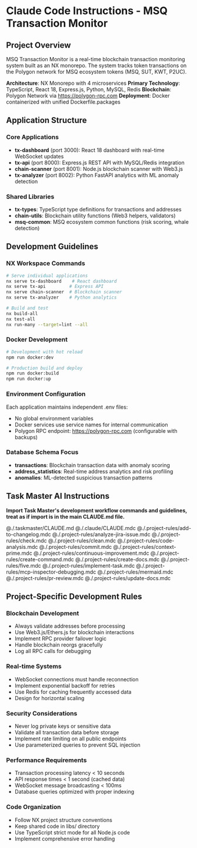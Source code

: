 # Claude Code Instructions - MSQ Transaction Monitor

## Project Overview

MSQ Transaction Monitor is a real-time blockchain transaction monitoring system built as an NX monorepo. The system tracks token transactions on the Polygon network for MSQ ecosystem tokens (MSQ, SUT, KWT, P2UC).

**Architecture**: NX Monorepo with 4 microservices
**Primary Technology**: TypeScript, React 18, Express.js, Python, MySQL, Redis
**Blockchain**: Polygon Network via https://polygon-rpc.com
**Deployment**: Docker containerized with unified Dockerfile.packages

## Application Structure

### Core Applications

- **tx-dashboard** (port 3000): React 18 dashboard with real-time WebSocket updates
- **tx-api** (port 8000): Express.js REST API with MySQL/Redis integration
- **chain-scanner** (port 8001): Node.js blockchain scanner with Web3.js
- **tx-analyzer** (port 8002): Python FastAPI analytics with ML anomaly detection

### Shared Libraries

- **tx-types**: TypeScript type definitions for transactions and addresses
- **chain-utils**: Blockchain utility functions (Web3 helpers, validators)
- **msq-common**: MSQ ecosystem common functions (risk scoring, whale detection)

## Development Guidelines

### NX Workspace Commands

```bash
# Serve individual applications
nx serve tx-dashboard    # React dashboard
nx serve tx-api         # Express API
nx serve chain-scanner  # Blockchain scanner
nx serve tx-analyzer    # Python analytics

# Build and test
nx build-all
nx test-all
nx run-many --target=lint --all
```

### Docker Development

```bash
# Development with hot reload
npm run docker:dev

# Production build and deploy
npm run docker:build
npm run docker:up
```

### Environment Configuration

Each application maintains independent .env files:

- No global environment variables
- Docker services use service names for internal communication
- Polygon RPC endpoint: https://polygon-rpc.com (configurable with backups)

### Database Schema Focus

- **transactions**: Blockchain transaction data with anomaly scoring
- **address_statistics**: Real-time address analytics and risk profiling
- **anomalies**: ML-detected suspicious transaction patterns

## Task Master AI Instructions

**Import Task Master's development workflow commands and guidelines, treat as if import is in the main CLAUDE.md file.**

@./.taskmaster/CLAUDE.md
@./.claude/CLAUDE.mdc
@./.project-rules/add-to-changelog.mdc
@./.project-rules/analyze-jira-issue.mdc
@./.project-rules/check.mdc
@./.project-rules/clean.mdc
@./.project-rules/code-analysis.mdc
@./.project-rules/commit.mdc
@./.project-rules/context-prime.mdc
@./.project-rules/continuous-improvement.mdc
@./.project-rules/create-command.mdc
@./.project-rules/create-docs.mdc
@./.project-rules/five.mdc
@./.project-rules/implement-task.mdc
@./.project-rules/mcp-inspector-debugging.mdc
@./.project-rules/mermaid.mdc
@./.project-rules/pr-review.mdc
@./.project-rules/update-docs.mdc

## Project-Specific Development Rules

### Blockchain Development

- Always validate addresses before processing
- Use Web3.js/Ethers.js for blockchain interactions
- Implement RPC provider failover logic
- Handle blockchain reorgs gracefully
- Log all RPC calls for debugging

### Real-time Systems

- WebSocket connections must handle reconnection
- Implement exponential backoff for retries
- Use Redis for caching frequently accessed data
- Design for horizontal scaling

### Security Considerations

- Never log private keys or sensitive data
- Validate all transaction data before storage
- Implement rate limiting on all public endpoints
- Use parameterized queries to prevent SQL injection

### Performance Requirements

- Transaction processing latency < 10 seconds
- API response times < 1 second (cached data)
- WebSocket message broadcasting < 100ms
- Database queries optimized with proper indexing

### Code Organization

- Follow NX project structure conventions
- Keep shared code in libs/ directory
- Use TypeScript strict mode for all Node.js code
- Implement comprehensive error handling
